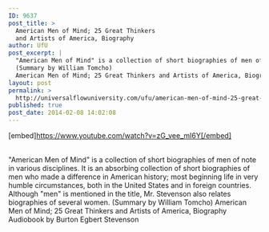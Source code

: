 ```yaml
---
ID: 9637
post_title: >
  American Men of Mind; 25 Great Thinkers
  and Artists of America, Biography
author: UfU
post_excerpt: |
  "American Men of Mind" is a collection of short biographies of men of note in various disciplines. It is an absorbing collection of short biographies of men who made a difference in American history; most beginning life in very humble circumstances, both in the United States and in foreign countries. Although "men" is mentioned in the title, Mr. Stevenson also relates biographies of several women.
  (Summary by William Tomcho)
  American Men of Mind; 25 Great Thinkers and Artists of America, Biography Audiobook by Burton Egbert Stevenson
layout: post
permalink: >
  http://universalflowuniversity.com/ufu/american-men-of-mind-25-great-thinkers-and-artists-of-america-biography/
published: true
post_date: 2014-02-08 14:02:08
---
```

[embed]https://www.youtube.com/watch?v=zG_vee_mI6Y[/embed]</br></br>
<p>"American Men of Mind" is a collection of short biographies of men of note in various disciplines. It is an absorbing collection of short biographies of men who made a difference in American history; most beginning life in very humble circumstances, both in the United States and in foreign countries. Although "men" is mentioned in the title, Mr. Stevenson also relates biographies of several women.
(Summary by William Tomcho)
American Men of Mind; 25 Great Thinkers and Artists of America, Biography Audiobook by Burton Egbert Stevenson </p>